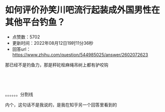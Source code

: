 # 如何评价孙笑川吧流行起装成外国男性在其他平台钓鱼？
- 点赞数：5702
- 更新时间：2022年08月12日19时11分36秒
- 回答url：https://www.zhihu.com/question/544985025/answer/2602072623
<body>
 <p data-pid="Q1MMuVpp">那已经不是钓鱼力，那是秤砣栓麻绳吊树上都有驴咬钩</p>
 <p class="ztext-empty-paragraph"><br></p>
 <p class="ztext-empty-paragraph"><br></p>
 <p data-pid="ltbv1xsx">。。。。。。分割线</p>
 <p data-pid="j86TC_3W">内个，这句话不是我说的，是我在知乎另一个回答里看到的</p>
</body>